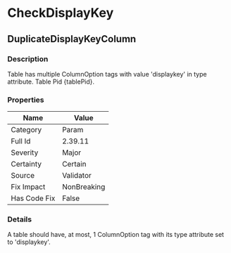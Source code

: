 ﻿---  
uid: Validator_2_39_11  
---

# CheckDisplayKey

## DuplicateDisplayKeyColumn

### Description

Table has multiple ColumnOption tags with value 'displaykey' in type attribute. Table Pid {tablePid}.

### Properties

| Name         | Value       |
| ------------ | ----------- |
| Category     | Param       |
| Full Id      | 2.39.11     |
| Severity     | Major       |
| Certainty    | Certain     |
| Source       | Validator   |
| Fix Impact   | NonBreaking |
| Has Code Fix | False       |

### Details

A table should have, at most, 1 ColumnOption tag with its type attribute set to 'displaykey'.
